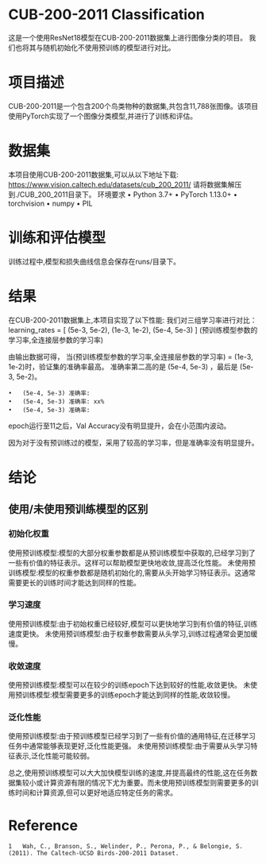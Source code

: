 # CUB-200-2011 Classification
这是一个使用ResNet18模型在CUB-200-2011数据集上进行图像分类的项目。
我们也将其与随机初始化不使用预训练的模型进行对比。

# 项目描述
CUB-200-2011是一个包含200个鸟类物种的数据集,共包含11,788张图像。该项目使用PyTorch实现了一个图像分类模型,并进行了训练和评估。

# 数据集
本项目使用CUB-200-2011数据集,可以从以下地址下载:
https://www.vision.caltech.edu/datasets/cub_200_2011/
请将数据集解压到./CUB_200_2011目录下。
环境要求
	•	Python 3.7+
	•	PyTorch 1.13.0+
	•	torchvision
	•	numpy
	•	PIL
 
# 训练和评估模型
训练过程中,模型和损失曲线信息会保存在runs/目录下。

# 结果
在CUB-200-2011数据集上,本项目实现了以下性能:
我们对三组学习率进行对比：
learning_rates = [
    (5e-3, 5e-2),
    (1e-3, 1e-2),
    (5e-4, 5e-3)
]
(预训练模型参数的学习率,全连接层参数的学习率)

由输出数据可得，
当(预训练模型参数的学习率,全连接层参数的学习率) = (1e-3, 1e-2)时，验证集的准确率最高。
准确率第二高的是 (5e-4, 5e-3) ，最后是 (5e-3, 5e-2)。

	•	(5e-4, 5e-3) 准确率: 
	•	(5e-4, 5e-3) 准确率: xx%
	•	(5e-4, 5e-3) 准确率: 

epoch运行至11之后，Val Accuracy没有明显提升，会在小范围内波动。

因为对于没有预训练过的模型，采用了较高的学习率，但是准确率没有明显提升。

# 结论
## 使用/未使用预训练模型的区别
### 初始化权重
使用预训练模型:模型的大部分权重参数都是从预训练模型中获取的,已经学习到了一些有价值的特征表示。这样可以帮助模型更快地收敛,提高泛化性能。
未使用预训练模型:模型的权重参数都是随机初始化的,需要从头开始学习特征表示。这通常需要更长的训练时间才能达到同样的性能。

### 学习速度
使用预训练模型:由于初始权重已经较好,模型可以更快地学习到有价值的特征,训练速度更快。
未使用预训练模型:由于权重参数需要从头学习,训练过程通常会更加缓慢。

### 收敛速度
使用预训练模型:模型可以在较少的训练epoch下达到较好的性能,收敛更快。
未使用预训练模型:模型需要更多的训练epoch才能达到同样的性能,收敛较慢。

### 泛化性能
使用预训练模型:由于预训练模型已经学习到了一些有价值的通用特征,在迁移学习任务中通常能够表现更好,泛化性能更强。
未使用预训练模型:由于需要从头学习特征表示,泛化性能可能较弱。

总之,使用预训练模型可以大大加快模型训练的速度,并提高最终的性能,这在任务数据集较小或计算资源有限的情况下尤为重要。而未使用预训练模型则需要更多的训练时间和计算资源,但可以更好地适应特定任务的需求。

# Reference
	1	Wah, C., Branson, S., Welinder, P., Perona, P., & Belongie, S. (2011). The Caltech-UCSD Birds-200-2011 Dataset.
